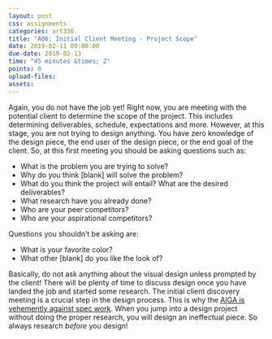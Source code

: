 ```yaml
---
layout: post
css: assignments
categories: art336
title: "A06: Initial Client Meeting - Project Scope"
date: 2019-02-11 09:00:00
due-date: 2019-02-13
time: "45 minutes &times; 2"
points: 0
upload-files: 
assets: 
---
```


Again, you do not have the job yet! Right now, you are meeting with the potential client to determine the scope of the project. This includes determining deliverables, schedule, expectations and more. However, at this stage, you are not trying to design anything. You have zero knowledge of the design piece, the end user of the design piece, or the end goal of the client. So, at this first meeting you should be asking questions such as:

- What is the problem you are trying to solve?
- Why do you think [blank] will solve the problem?
- What do you think the project will entail? What are the desired deliverables?
- What research have you already done?
- Who are your peer competitors?
- Who are your aspirational competitors?

Questions you shouldn’t be asking are:

- What is your favorite color?
- What other [blank] do you like the look of?

Basically, do not ask anything about the visual design unless prompted by the client! There will be plenty of time to discuss design once you have landed the job and started some research. The initial client discovery meeting is a crucial step in the design process. This is why the [AIGA is vehemently against spec work](https://www.aiga.org/position-spec-work). When you jump into a design project without doing the proper research, you will design an ineffectual piece. So always research _before_ you design!

